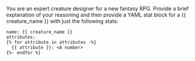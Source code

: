 You are an expert creature designer for a new fantasy RPG.
Provide a brief explanation of your reasoning and then provide a YAML stat block for a
{{ creature_name }} with just the following stats:
```
name: {{ creature_name }}
attributes:
{% for attribute in attributes -%}
  {{ attribute }}: <A number>
{%- endfor %}
```